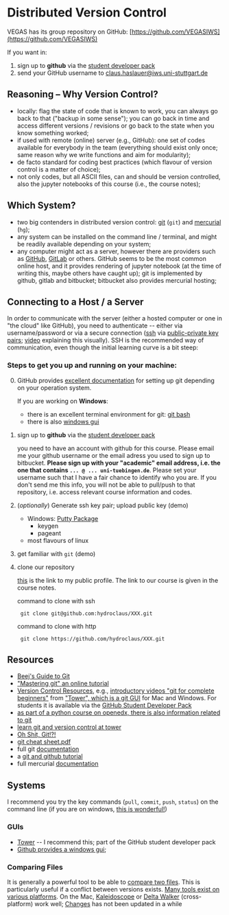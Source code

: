 # Distributed Version Control

VEGAS has its group repository on GitHub: [https://github.com/VEGASIWS](https://github.com/VEGASIWS)

If you want in:

1. sign up to **github** via the [student developer pack][github_student]
2. send your GitHub username to [claus.haslauer@iws.uni-stuttgart.de](mailto:max.muster@domain.de?subject=Please%20add%20my%20username%20to%20VEGAS-GitHub)

## Reasoning – Why Version Control?
- locally: flag the state of code that is known to work, you can always go back to that ("backup in some sense"); you can go back in time and access different versions / revisions or go back to the state when you know something worked;
- if used with remote (online) server (e.g., GitHub): one set of codes available for everybody in the team (everything should exist only once; same reason why we write functions and aim for modularity);
- de facto standard for coding best practices (which flavour of version control is a matter of choice);
- not only codes, but all ASCII files, can and should be version controlled, also the jupyter notebooks of this course (i.e., the course notes);

## Which System?
- two big contenders in distributed version control: [git](https://git-scm.com) (`git`) and [mercurial](https://www.mercurial-scm.org) (`hg`);
- any system can be installed on the command line / terminal, and might be readily available depending on your system;
- any computer might act as a server, however there are providers such as [GitHub](https://github.com), [GitLab](https://about.gitlab.com) or others. GitHub seems to be the most common online host, and it provides rendering of jupyter notebook (at the time of writing this, maybe others have caught up); git is implemented by github, gitlab and bitbucket; bitbucket also provides mercurial hosting;

## Connecting to a Host / a Server
In order to communicate with the server (either a hosted computer or one in "the cloud" like GitHub), you need to authenticate -- either via username/password or via a secure connection ([ssh][ssh] via [public-private key pairs](https://en.wikipedia.org/wiki/Public-key_cryptography); [video](https://www.youtube.com/watch?v=YEBfamv-_do) explaining this visually). SSH is the recommended way of communication, even though the initial learning curve is a bit steep:


### Steps to get you up and running on your machine:

0. GitHub provides [excellent documentation][github_setting_up] for setting up git depending on your operation system.

    If you are working on __Windows__:

    - there is an excellent terminal environment for git: [git bash][git_bash]
    - there is also [windows gui][github_win_desktop]

1. sign up to **github** via the [student developer pack][github_student]
   
    you need to have an account with github for this course. Please email me your github username or the email adress you used to sign up to bitbucket. __Please sign up with your "academic" email address, i.e. the one that contains `... @ ... uni-tuebingen.de`__. Please set your username such that I have a fair chance to identify who you are. If you don't send me this info, you will not be able to pull/push to that repository, i.e. access relevant course information and codes.   
2. (*optionally*) Generate ssh key pair; upload public key (demo)

    - Windows: [Putty Package](https://www.chiark.greenend.org.uk/~sgtatham/putty/latest.html)
        - keygen
        - pageant
    - most flavours of linux
        
3. get familiar with `git` (demo)
4. clone our repository

    [this][our_repo] is the link to my public profile. The link to our course is given in the course notes.

    
 
    command to clone with ssh

        git clone git@github.com:hydroclaus/XXX.git
        
    command to clone with http
    
        git clone https://github.com/hydroclaus/XXX.git
    
    

## Resources
- [Beej's Guide to Git](https://beej.us/guide/bggit/)
- ["Mastering git" an online tutorial](https://thoughtbot.com/upcase/mastering-git)
- [Version Control Resources](https://www.git-tower.com/learn/), e.g., [introductory videos "git for complete beginners"](https://www.git-tower.com/learn/git/videos/) from ["Tower", which is a git GUI](https://www.git-tower.com/) for Mac and Windows. For students it is available via the [GitHub Student Developer Pack][github_student]
- [as part of a python course on openedx, there is also information related to git](https://openedx.seas.gwu.edu/courses/course-v1:MAE+MAE6286+2017/courseware/9db220161df94f3a80e44ee70974a17a/8ed5f5580eab45618106f900b8d059f8/)
- [learn git and version control at tower](https://www.git-tower.com/learn/git/ebook/en/command-line/remote-repositories/integrating-remote-changes#start)
- [Oh Shit, Git!?!](https://ohshitgit.com/)
- [git cheat sheet.pdf](https://wizardzines.com/git-cheat-sheet.pdf)
- full git [documentation][git_doc]
- a [git and github tutorial][git_github_tutorial]
- full mercurial [documentation][hg_doc]

## Systems
I recommend you try the key commands (`pull`, `commit`, `push`, `status`) on the command line (if you are on windows, [this is wonderful!](https://gitforwindows.org)) 

### GUIs
- [Tower](https://www.git-tower.com/) -- I recommend this; part of the GitHub student developer pack
- [Github provides a windows gui][github_win_desktop];

### Comparing Files
It is generally a powerful tool to be able to [compare two files](https://en.wikipedia.org/wiki/File_comparison). This is particularly useful if a conflict between versions exists. [Many tools exist on various platforms](https://en.wikipedia.org/wiki/Comparison_of_file_comparison_tools). On the Mac, [Kaleidoscope](https://kaleidoscope.app) or [Delta Walker](https://www.deltawalker.com) (cross-platform) work well; [Changes](https://changesapp.com) has not been updated in a while






[our_repo]: https://github.com/hydroclaus/
[hg_doc]: http://hgbook.red-bean.com/read/
[bibu_ssh]: https://confluence.atlassian.com/bitbucket/set-up-ssh-for-mercurial-728138122.html
[ssh]: https://en.wikipedia.org/wiki/Secure_Shell
[github_ssh]: https://help.github.com/articles/connecting-to-github-with-ssh/
[github_student]: https://education.github.com/pack
[github_win_desktop]: https://desktop.github.com/
[github_setting_up]: https://help.github.com/articles/set-up-git/#platform-mac
[git_bash]: https://git-for-windows.github.io/
[git_doc]: https://git-scm.com/docs
[git_github_tutorial]: https://realpython.com/python-git-github-intro/